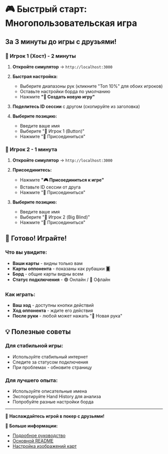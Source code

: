 # 🎮 Быстрый старт: Многопользовательская игра

## За 3 минуты до игры с друзьями!

### 🚀 Игрок 1 (Хост) - 2 минуты

1. **Откройте симулятор** → `http://localhost:3000`

2. **Быстрая настройка:**
   - Выберите диапазоны рук (кликните "Топ 10%" для обоих игроков)
   - Оставьте настройки борда по умолчанию
   - Нажмите **"🚀 Создать новую игру"**

3. **Поделитесь ID сессии** с другом (скопируйте из заголовка)

4. **Выберите позицию:**
   - Введите ваше имя
   - Выберите "🎯 Игрок 1 (Button)"
   - Нажмите "🚀 Присоединиться"

### 🎯 Игрок 2 - 1 минута

1. **Откройте симулятор** → `http://localhost:3000`

2. **Присоединитесь:**
   - Нажмите **"🎮 Присоединиться к игре"**
   - Вставьте ID сессии от друга
   - Нажмите "🚀 Присоединиться"

3. **Выберите позицию:**
   - Введите ваше имя
   - Выберите "🎲 Игрок 2 (Big Blind)"
   - Нажмите "🚀 Присоединиться"

## 🎲 Готово! Играйте!

### Что вы увидите:
- **Ваши карты** - видны только вам
- **Карты оппонента** - показаны как рубашки 🂠
- **Борд** - общие карты видны всем
- **Статус подключения** - 🟢 Онлайн / 🔴 Офлайн

### Как играть:
- **Ваш ход** - доступны кнопки действий
- **Ход оппонента** - ждите его действия
- **После руки** - любой может нажать "🎲 Новая рука"

## 💡 Полезные советы

### Для стабильной игры:
- Используйте стабильный интернет
- Следите за статусом подключения
- При проблемах - обновите страницу

### Для лучшего опыта:
- Используйте описательные имена
- Экспортируйте Hand History для анализа
- Попробуйте разные настройки борда

---

🎉 **Наслаждайтесь игрой в покер с друзьями!**

📖 **Больше информации:**
- [Подробное руководство](MULTIPLAYER_GUIDE.md)
- [Основной README](README.md)
- [Настройка изображений карт](QUICKSTART_CARD_IMAGES.md) 